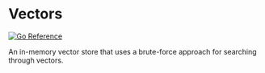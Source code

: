 # Vectors

[![Go Reference](https://pkg.go.dev/badge/github.com/umk/vectors.svg)](https://pkg.go.dev/github.com/umk/vectors)

An in-memory vector store that uses a brute-force approach for searching through vectors.
